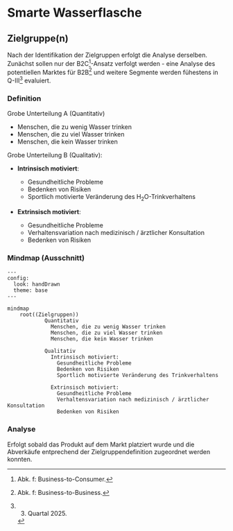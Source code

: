 # Smarte Wasserflasche 
##  

## Zielgruppe(n)
 Nach der Identifikation der Zielgruppen erfolgt die Analyse derselben.
 Zunächst sollen nur der B2C[^1]-Ansatz verfolgt werden - eine Analyse 
 des potentiellen Marktes für B2B[^2] und weitere Segmente werden 
 fühestens in Q-III[^3] evaluiert.

### Definition

Grobe Unterteilung A (Quantitativ)
* Menschen, die zu wenig Wasser trinken
* Menschen, die zu viel Wasser trinken
* Menschen, die kein Wasser trinken

Grobe Unterteilung B (Qualitativ):
* <b>Intrinsisch motiviert</b>:
    * Gesundheitliche Probleme 
    * Bedenken von Risiken
    * Sportlich motivierte Veränderung des H<sub>2</sub>O-Trinkverhaltens

* <b>Extrinsisch motiviert</b>:
    * Gesundheitliche Probleme 
    * Verhaltensvariation nach medizinisch / ärztlicher Konsultation
    * Bedenken von Risiken
    
### Mindmap (Ausschnitt)
```mermaid
---
config:
  look: handDrawn
  theme: base
---

mindmap
    root((Zielgruppen))
            Quantitativ
              Menschen, die zu wenig Wasser trinken
              Menschen, die zu viel Wasser trinken
              Menschen, die kein Wasser trinken

            Qualitativ
              Intrinsisch motiviert:
                Gesundheitliche Probleme
                Bedenken von Risiken
                Sportlich motivierte Veränderung des Trinkverhaltens

              Extrinsisch motiviert:
                Gesundheitliche Probleme
                Verhaltensvariation nach medizinisch / ärztlicher Konsultation
                Bedenken von Risiken
```

### Analyse
Erfolgt sobald das Produkt auf dem Markt platziert wurde und die Abverkäufe entprechend der Zielgruppendefinition zugeordnet werden konnten.

 




[^1]: Abk. f: Business-to-Consumer.
[^2]: Abk. f: Business-to-Business. 
[^3]: 3. Quartal 2025.